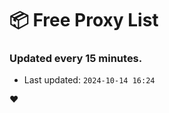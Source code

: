 # :package: Free Proxy List
### Updated every 15 minutes.

- Last updated: `2024-10-14 16:24`

:heart:
